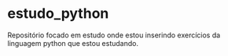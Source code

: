 # estudo_python
Repositório focado em estudo onde estou inserindo exercícios da linguagem python que estou estudando.
